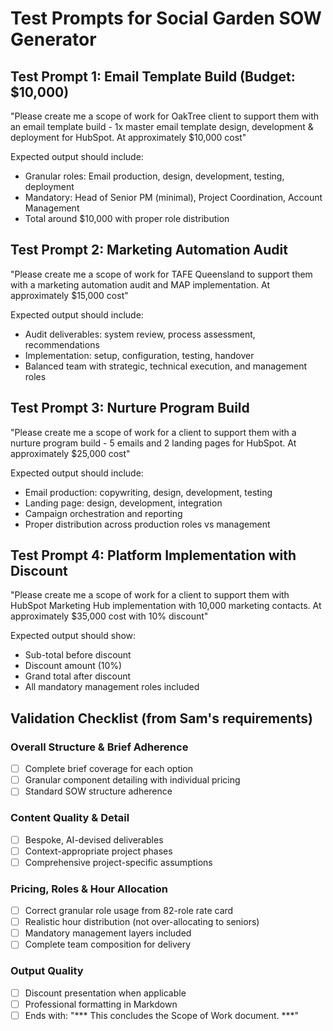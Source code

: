 # Test Prompts for Social Garden SOW Generator

## Test Prompt 1: Email Template Build (Budget: $10,000)
"Please create me a scope of work for OakTree client to support them with an email template build - 1x master email template design, development & deployment for HubSpot. At approximately $10,000 cost"

Expected output should include:
- Granular roles: Email production, design, development, testing, deployment
- Mandatory: Head of Senior PM (minimal), Project Coordination, Account Management
- Total around $10,000 with proper role distribution

## Test Prompt 2: Marketing Automation Audit
"Please create me a scope of work for TAFE Queensland to support them with a marketing automation audit and MAP implementation. At approximately $15,000 cost"

Expected output should include:
- Audit deliverables: system review, process assessment, recommendations
- Implementation: setup, configuration, testing, handover
- Balanced team with strategic, technical execution, and management roles

## Test Prompt 3: Nurture Program Build
"Please create me a scope of work for a client to support them with a nurture program build - 5 emails and 2 landing pages for HubSpot. At approximately $25,000 cost"

Expected output should include:
- Email production: copywriting, design, development, testing
- Landing page: design, development, integration
- Campaign orchestration and reporting
- Proper distribution across production roles vs management

## Test Prompt 4: Platform Implementation with Discount
"Please create me a scope of work for a client to support them with HubSpot Marketing Hub implementation with 10,000 marketing contacts. At approximately $35,000 cost with 10% discount"

Expected output should show:
- Sub-total before discount
- Discount amount (10%)
- Grand total after discount
- All mandatory management roles included

## Validation Checklist (from Sam's requirements)

### Overall Structure & Brief Adherence
- [ ] Complete brief coverage for each option
- [ ] Granular component detailing with individual pricing
- [ ] Standard SOW structure adherence

### Content Quality & Detail
- [ ] Bespoke, AI-devised deliverables
- [ ] Context-appropriate project phases
- [ ] Comprehensive project-specific assumptions

### Pricing, Roles & Hour Allocation
- [ ] Correct granular role usage from 82-role rate card
- [ ] Realistic hour distribution (not over-allocating to seniors)
- [ ] Mandatory management layers included
- [ ] Complete team composition for delivery

### Output Quality
- [ ] Discount presentation when applicable
- [ ] Professional formatting in Markdown
- [ ] Ends with: "*** This concludes the Scope of Work document. ***"